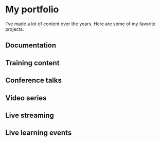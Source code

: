 # My portfolio

I've made a lot of content over the years. Here are some of my favorite projects.

## Documentation

## Training content

## Conference talks

## Video series

## Live streaming

## Live learning events

